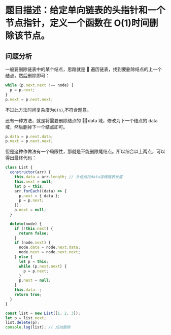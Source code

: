 # 题目描述：给定单向链表的头指针和一个节点指针，定义一个函数在 O(1)时间删除该节点。

## 问题分析

一般要删除链表中的某个结点，思路就是  遍历链表，找到要删除结点的上一个结点，然后删除即可：

```js
while (p.next.next !== node) {
  p = p.next;
}
p.next = p.next.next;
```

不过此方法时间复杂度为`O(n)`,不符合题意。

还有一种方法，就是将需要删除结点的 data 域，修改为下一个结点的 data 域，然后删掉下一个结点即可。

```js
p.data = p.next.data;
p.next = p.next.next;
```

但是这种作做法有一个局限性，那就是不能删除尾结点。所以综合以上两点，可以得出最终代码：

```js
class List {
  constructor(arr) {
    this.data = arr.length; // 头结点的data存储链表长度
    this.next = null;
    let p = this;
    arr.forEach((data) => {
      p.next = { data };
      p = p.next;
    });
    p.next = null;
  }

  delete(node) {
    if (!this.next) {
      return false;
    }
    if (node.next) {
      node.data = node.next.data;
      node.next = node.next.next;
    } else {
      let p = this;
      while (p.next.next) {
        p = p.next;
      }
      p.next = null;
    }
    this.data--;
    return true;
  }
}

const list = new List([1, 2, 3]);
let p = list.next;
list.delete(p);
console.log(list); // 成功删除
```
